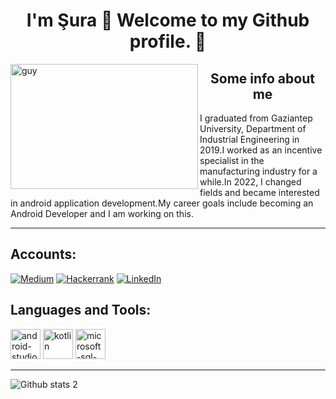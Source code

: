<h1 align="center">I'm Şura 👋  Welcome to my Github profile. 🎈</h1>

 <img align="left" height="200" alt="guy" width="300" src="https://media.giphy.com/media/3o6ZtpxSZbQRRnwCKQ/giphy.gif" /> </a>

<h2 align="center">Some info about me </h2>
<p> I graduated from Gaziantep University, Department of Industrial Engineering in 2019.I worked as an incentive specialist in the manufacturing industry for a while.In 2022, I changed fields and became interested in android application development.My career goals include becoming an Android Developer and I am working on this.</p>

___




<h2 align = "left"> Accounts:</h2>

[![Medium](https://img.shields.io/badge/Medium-12100E?style=for-the-badge&logo=medium&logoColor=white)](https://medium.com/@suraozdemir095) [![Hackerrank](https://img.shields.io/badge/-Hackerrank-2EC866?style=for-the-badge&logo=HackerRank&logoColor=white)](https://www.hackerrank.com/suraozdemir095?hr_r=1) [![LinkedIn](https://img.shields.io/badge/LinkedIn-035a7d?style=for-the-badge&logo=linkedin&logoColor=white)](https://www.linkedin.com/in/şura-özdemir-242a011b6/)

<h2 align = "left">Languages and Tools:</h2>

<img width="48" height="48" src="https://img.icons8.com/color/48/android-studio--v2.png" alt="android-studio--v2"/> <img width="48" height="48" src="https://img.icons8.com/color/48/kotlin.png" alt="kotlin"/> <img width="48" height="48" src="https://img.icons8.com/color/48/microsoft-sql-server.png" alt="microsoft-sql-server"/> 
___ 
![Github stats 2](https://github-readme-stats.vercel.app/api?username=suraozdemir&show_icons=true&theme=radical)




